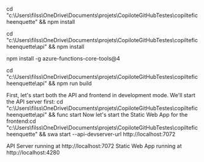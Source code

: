 cd "c:\Users\filss\OneDrive\Documents\projets\CopiloteGitHubTestes\copilteficheenquette" && npm install

cd "c:\Users\filss\OneDrive\Documents\projets\CopiloteGitHubTestes\copilteficheenquette\api" && npm install

npm install -g azure-functions-core-tools@4

cd "c:\Users\filss\OneDrive\Documents\projets\CopiloteGitHubTestes\copilteficheenquette\api" && npm run build

First, let's start both the API and frontend in development mode. We'll start the API server first:
cd "c:\Users\filss\OneDrive\Documents\projets\CopiloteGitHubTestes\copilteficheenquette\api" && func start
Now let's start the Static Web App for the frontend:cd "c:\Users\filss\OneDrive\Documents\projets\CopiloteGitHubTestes\copilteficheenquette" && swa start --api-devserver-url http://localhost:7072

API Server running at http://localhost:7072
Static Web App running at http://localhost:4280